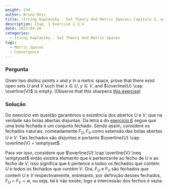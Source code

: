 ```yaml
---
weight: 234
author: Bruno Reis
title: (Irving Kaplansky - Set Theory And Metric Spaces) Capítulo 2, exercício 2.3.4
description: Chap. 1 Exercise 2.3.4
date: 2022-04-26
categories:
  - Irving Kaplansky - Set Theory And Metric Spaces
tags:
  - Metric Spaces
  - Convergence
---
```

### Pergunta
Given two distinc points $x$ and $y$ in a metric space, prove that there exist open sets $U$ and $V$ such that $x \in U$, $y \in V$, and $\overline{U} \cap \overline{V}$ is empty. (Observe that this sharpens [this exercise](../../2/exercise-2.2.2))

### Solução
Do exercício em questão garantimos a existência dos abertos $U$ e $V$, que na verdade são bolas abertas disjuntas. Da letra a do [exercício 6](../exercise-2.3.6) segue que uma bola fechada é um conjunto fechado. Sendo assim, considere os fechados naturais, nomeadamente $F_U, F_V$ como extensão das bolas abertas $U$ e $V$. Tais fechados são disjuntos e portanto $\overline{U} \cap \overline{V} = \emptyset$. 

Para ver isso, considere que $\overline{U} \cap \overline{V} \neq \emptyset$ então existira elemento que $k$ pertencente ao fecho de $U$ e ao fecho de $V$, isso significa que $k$ pertence a todos os fechados que contém $U$ e todos os fechados que contém $V$. Ora, $F_U$ e $F_V$ são fechados que conteḿ $U$ e $V$ respectivamente, entretanto, por definição desses fechados, $F_U \cap F_V = \emptyset$, ou seja, tal $k$ não existe, logo a intercessão dos fechos é vazia.
